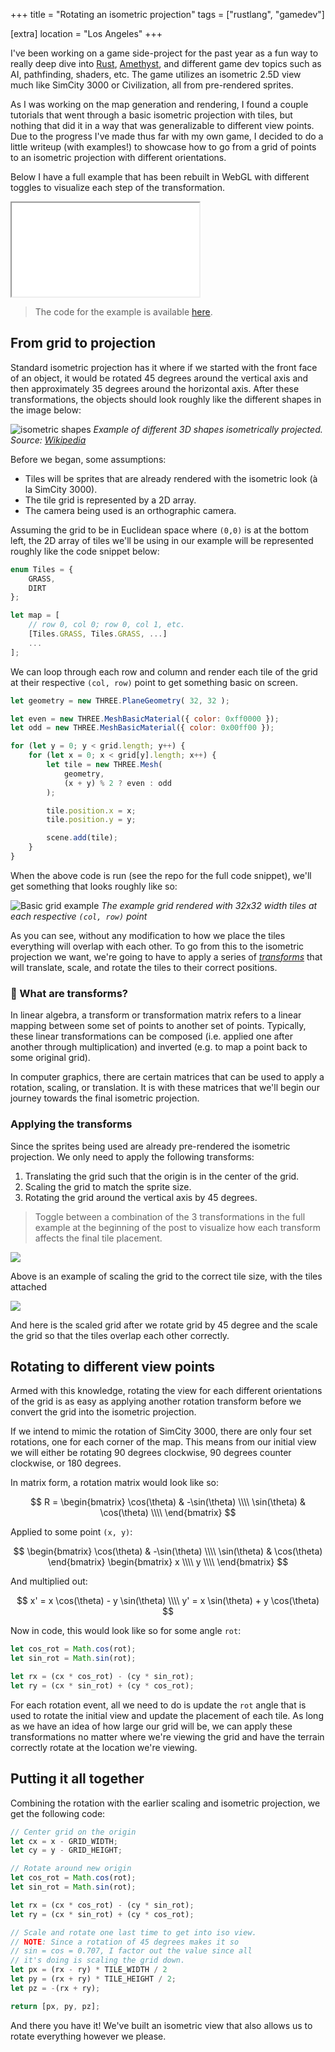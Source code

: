 +++
title = "Rotating an isometric projection"
tags = ["rustlang", "gamedev"]

[extra]
location = "Los Angeles"
+++

I've been working on a game side-project for the past year as a fun way to
really deep dive into [Rust][rust], [Amethyst][amethyst], and different
game dev topics such as AI, pathfinding, shaders, etc. The game utilizes an
isometric 2.5D view much like SimCity 3000 or Civilization, all from
pre-rendered sprites.

[rust]: https://www.rust-lang.org/
[amethyst]: https://amethyst.rs/

<!-- more -->

As I was working on the map generation and rendering, I found a couple
tutorials that went through a basic isometric projection with tiles, but
nothing that did it in a way that was generalizable to different view
points. Due to the progress I've made thus far with my own game, I decided
to do a little writeup (with examples!) to showcase how to go from a grid
of points to an isometric projection with different orientations.

Below I have a full example that has been rebuilt in WebGL with different toggles
to visualize each step of the transformation.

<iframe
    scrolling="no"
    class="full-width"
    src="/webgl/isometric-demo/index.html"
></iframe>

> The code for the example is available [here][code-repo].

[code-repo]: https://example.com


## From grid to projection

Standard isometric projection has it where if we started with the front
face of an object, it would be rotated 45 degrees around the vertical axis
and then approximately 35 degrees around the horizontal axis. After these
transformations, the objects should look roughly like the different shapes
in the image below:

![isometric shapes](/img/2019/isometric-projection.png)
*Example of different 3D shapes isometrically projected. Source: [Wikipedia](https://en.wikipedia.org/wiki/Isometric_projection)*

Before we began, some assumptions:

* Tiles will be sprites that are already rendered with the isometric look
  (à la SimCity 3000).
* The tile grid is represented by a 2D array.
* The camera being used is an orthographic camera.

Assuming the grid to be in Euclidean space where `(0,0)` is
at the bottom left, the 2D array of tiles we'll be using in our example
will be represented roughly like the code snippet below:

``` javascript
enum Tiles = {
    GRASS,
    DIRT
};

let map = [
    // row 0, col 0; row 0, col 1, etc.
    [Tiles.GRASS, Tiles.GRASS, ...]
    ...
];
```

We can loop through each row and column and render each tile of the grid at
their respective `(col, row)` point to get something basic on screen.

``` javascript
let geometry = new THREE.PlaneGeometry( 32, 32 );

let even = new THREE.MeshBasicMaterial({ color: 0xff0000 });
let odd = new THREE.MeshBasicMaterial({ color: 0x00ff00 });

for (let y = 0; y < grid.length; y++) {
    for (let x = 0; x < grid[y].length; x++) {
        let tile = new THREE.Mesh(
            geometry,
            (x + y) % 2 ? even : odd
        );

        tile.position.x = x;
        tile.position.y = y;

        scene.add(tile);
    }
}
```

When the above code is run (see the repo for the full code snippet), we'll
get something that looks roughly like so:

![Basic grid example](/img/2019/grid-example.png)
*The example grid rendered with 32x32 width tiles at each respective
`(col, row)` point*

As you can see, without any modification to how we place the tiles
everything will overlap with each other. To go from this to the isometric
projection we want, we're going to have to apply a series of
[_transforms_][transform-wiki] that will translate, scale, and rotate the
tiles to their correct positions.

[transform-wiki]: https://en.wikipedia.org/wiki/Transformation_matrix


### 🤔 What are transforms?

In linear algebra, a transform or transformation matrix refers to a linear
mapping between some set of points to another set of points. Typically,
these linear transformations can be composed (i.e. applied one after
another through multiplication) and inverted (e.g. to map a point back to
some original grid).

In computer graphics, there are certain matrices that can be used to apply
a rotation, scaling, or translation. It is with these matrices that we'll
begin our journey towards the final isometric projection.


### Applying the transforms

Since the sprites being used are already pre-rendered the isometric projection.
We only need to apply the following transforms:

1. Translating the grid such that the origin is in the center of the grid.
2. Scaling the grid to match the sprite size.
3. Rotating the grid around the vertical axis by 45 degrees.

> Toggle between a combination of the 3 transformations in the full example at the
> beginning of the post to visualize how each transform affects the final tile
> placement.

![](/img/2019/scaled-example.png)

Above is an example of scaling the grid to the correct tile size, with the
tiles attached

![](/img/2019/isometric-example.png)

And here is the scaled grid after we rotate grid by 45 degree and the scale
the grid so that the tiles overlap each other correctly.


## Rotating to different view points

Armed with this knowledge, rotating the view for each different
orientations of the grid is as easy as applying another rotation transform
before we convert the grid into the isometric projection.

If we intend to mimic the rotation of SimCity 3000, there are only
four set rotations, one for each corner of the map. This means from our
initial view we will either be rotating 90 degrees clockwise, 90 degrees
counter clockwise, or 180 degrees.

In matrix form, a rotation matrix would look like so:

$$
R = \begin{bmatrix}
    \cos(\theta) & -\sin(\theta) \\\\
    \sin(\theta) & \cos(\theta) \\\\
\end{bmatrix}
$$

Applied to some point `(x, y)`:

$$
\begin{bmatrix}
    \cos(\theta) & -\sin(\theta) \\\\
    \sin(\theta) & \cos(\theta)
\end{bmatrix}
\begin{bmatrix}
    x \\\\
    y \\\\
\end{bmatrix}
$$

And multiplied out:

$$
x' = x \cos(\theta) - y \sin(\theta) \\\\
y' = x \sin(\theta) + y \cos(\theta)
$$

Now in code, this would look like so for some angle `rot`:

``` javascript
let cos_rot = Math.cos(rot);
let sin_rot = Math.sin(rot);

let rx = (cx * cos_rot) - (cy * sin_rot);
let ry = (cx * sin_rot) + (cy * cos_rot);
```

For each rotation event, all we need to do is update the `rot` angle that is
used to rotate the initial view and update the placement of each tile. As long
as we have an idea of how large our grid will be, we can apply these transformations
no matter where we're viewing the grid and have the terrain correctly rotate at the
location we're viewing.


## Putting it all together

Combining the rotation with the earlier scaling and isometric projection, we get
the following code:

``` javascript
// Center grid on the origin
let cx = x - GRID_WIDTH;
let cy = y - GRID_HEIGHT;

// Rotate around new origin
let cos_rot = Math.cos(rot);
let sin_rot = Math.sin(rot);

let rx = (cx * cos_rot) - (cy * sin_rot);
let ry = (cx * sin_rot) + (cy * cos_rot);

// Scale and rotate one last time to get into iso view.
// NOTE: Since a rotation of 45 degrees makes it so
// sin = cos = 0.707, I factor out the value since all
// it's doing is scaling the grid down.
let px = (rx - ry) * TILE_WIDTH / 2
let py = (rx + ry) * TILE_HEIGHT / 2;
let pz = -(rx + ry);

return [px, py, pz];
```

And there you have it! We've built an isometric view that also allows us to
rotate everything however we please.